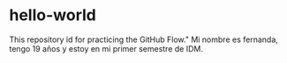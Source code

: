 # hello-world
This repository id for practicing the GitHub Flow."
Mi nombre es fernanda, tengo 19 años y estoy en mi primer semestre de IDM.
